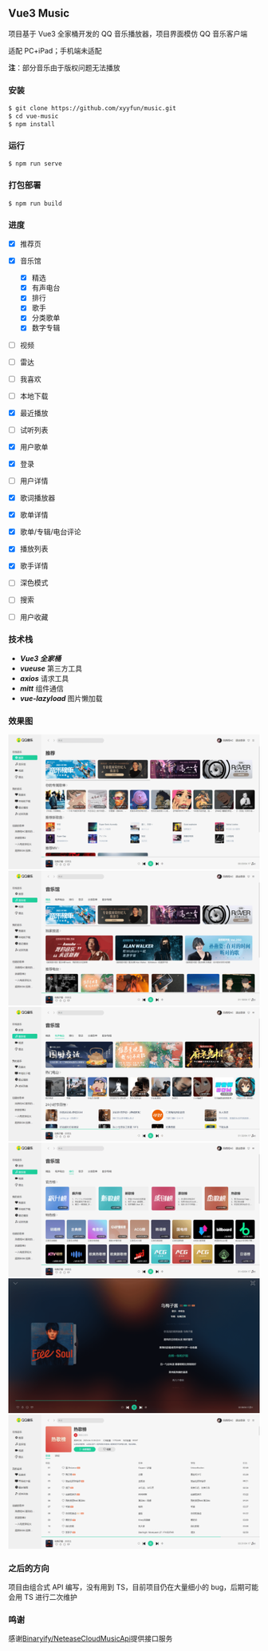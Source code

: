 <p align="center">
	<a href="https://github.com/vuejs/vue"><img src="https://img.shields.io/badge/vue-v3.2.13-blue" alt=""></a>
	<a href="https://github.com/axios/axios"><img src="https://img.shields.io/badge/axios-v1.3.4-blue" alt=""></a>
	<a href="https://github.com/vueuse/vueuse"><img src="https://img.shields.io/badge/vueuse-v9.13.0-green" alt=""></a>
	<a href="https://github.com/developit/mitt"><img src="https://img.shields.io/badge/mitt-v3.0.0-blue" alt=""></a>
	<a href="https://github.com/hilongjw/vue-lazyload"><img src="https://img.shields.io/badge/vue--lazyload-v3.0.0--rc.2-orange" alt=""></a>
</p>

## Vue3 Music

项目基于 Vue3 全家桶开发的 QQ 音乐播放器，项目界面模仿 QQ 音乐客户端

适配 PC+iPad；手机端未适配

**注**：部分音乐由于版权问题无法播放

### 安装

```
$ git clone https://github.com/xyyfun/music.git
$ cd vue-music
$ npm install
```

### 运行

```
$ npm run serve
```

### 打包部署

```
$ npm run build
```

### 进度

- [x] 推荐页
- [x] 音乐馆

  - [x] 精选
  - [x] 有声电台
  - [x] 排行
  - [x] 歌手
  - [x] 分类歌单
  - [x] 数字专辑

- [ ] 视频
- [ ] 雷达
- [ ] 我喜欢
- [ ] 本地下载
- [x] 最近播放
- [ ] 试听列表
- [x] 用户歌单
- [x] 登录
- [ ] 用户详情
- [x] 歌词播放器
- [x] 歌单详情
- [x] 歌单/专辑/电台评论
- [x] 播放列表
- [x] 歌手详情
- [ ] 深色模式
- [ ] 搜索
- [ ] 用户收藏

### 技术栈

- **_Vue3 全家桶_**
- **_vueuse_** 第三方工具
- **_axios_** 请求工具
- **_mitt_** 组件通信
- **_vue-lazyload_** 图片懒加载

### 效果图

![首页](./image/uTools_1681392203600.png)
![音乐馆-精选](./image/uTools_1681392278499.png)
![音乐馆-有声电台](./image/uTools_1681392289524.png)
![音乐馆-排行](./image/uTools_1681392302552.png)
![播放器](./image/uTools_1681392327499.png)
![歌单](./image/uTools_1681392409401.png)

### 之后的方向

项目由组合式 API 编写，没有用到 TS，目前项目仍在大量细小的 bug，后期可能会用 TS 进行二次维护

### 鸣谢

感谢[Binaryify/NeteaseCloudMusicApi](https://github.com/Binaryify/NeteaseCloudMusicApi)提供接口服务
